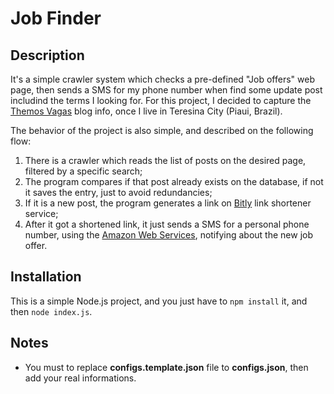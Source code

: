 # Job Finder

## Description

It's a simple crawler system which checks a pre-defined "Job offers" web page, then sends a SMS for my phone number when find some update post includind the terms I looking for. For this project, I decided to capture the [Themos Vagas](https://themosvagas.com.br) blog info, once I live in Teresina City (Piaui, Brazil).

The behavior of the project is also simple, and described on the following flow:
1) There is a crawler which reads the list of posts on the desired page, filtered by a specific search;
2) The program compares if that post already exists on the database, if not it saves the entry, just to avoid redundancies;
3) If it is a new post, the program generates a link on [Bitly](https://bitly.com) link shortener service;
4) After it got a shortened link, it just sends a SMS for a personal phone number, using the [Amazon Web Services](https://aws.amazon.com), notifying about the new job offer.

## Installation

This is a simple Node.js project, and you just have to `npm install` it, and then `node index.js`.

## Notes

- You must to replace **configs.template.json** file to **configs.json**, then add your real informations.